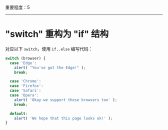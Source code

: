 重要程度：5

---

# "switch" 重构为 "if" 结构

对应以下 `switch`，使用 `if..else` 编写代码：

```js
switch (browser) {
  case 'Edge':
    alert( "You've got the Edge!" );
    break;

  case 'Chrome':
  case 'Firefox':
  case 'Safari':
  case 'Opera':
    alert( 'Okay we support these browsers too' );
    break;

  default:
    alert( 'We hope that this page looks ok!' );
}
```

